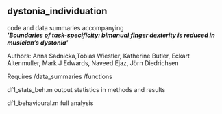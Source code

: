 ## dystonia_individuation

code and data summaries accompanying  
***'Boundaries of task-specificity: bimanual finger dexterity is reduced in musician’s dystonia'***

Authors: Anna Sadnicka,Tobias Wiestler, Katherine Butler, Eckart Altenmuller,
Mark J Edwards, Naveed Ejaz, Jörn Diedrichsen 

Requires 
/data_summaries
/functions

df1_stats_beh.m 
output statistics in methods and results

df1_behavioural.m
full analysis
